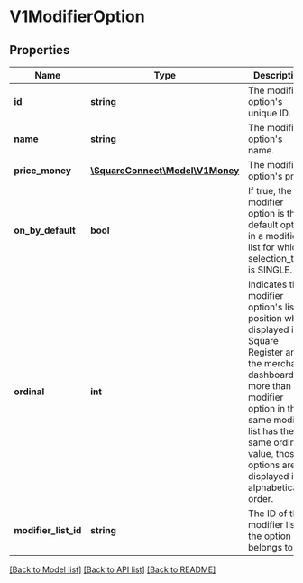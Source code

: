 # V1ModifierOption

## Properties
Name | Type | Description | Notes
------------ | ------------- | ------------- | -------------
**id** | **string** | The modifier option&#39;s unique ID. | [optional] 
**name** | **string** | The modifier option&#39;s name. | [optional] 
**price_money** | [**\SquareConnect\Model\V1Money**](V1Money.md) | The modifier option&#39;s price. | [optional] 
**on_by_default** | **bool** | If true, the modifier option is the default option in a modifier list for which selection_type is SINGLE. | [optional] 
**ordinal** | **int** | Indicates the modifier option&#39;s list position when displayed in Square Register and the merchant dashboard. If more than one modifier option in the same modifier list has the same ordinal value, those options are displayed in alphabetical order. | [optional] 
**modifier_list_id** | **string** | The ID of the modifier list the option belongs to. | [optional] 

[[Back to Model list]](../README.md#documentation-for-models) [[Back to API list]](../README.md#documentation-for-api-endpoints) [[Back to README]](../README.md)


